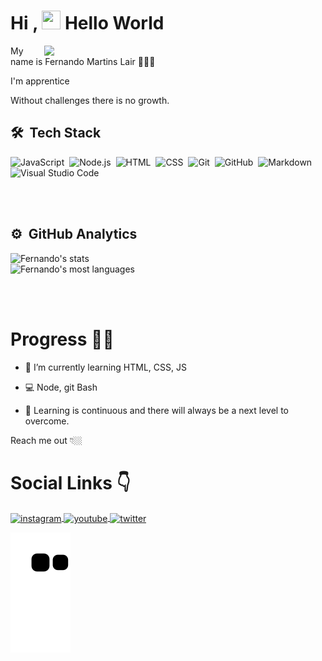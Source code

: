 ### <h1 align="left">Hi , <img src="https://raw.githubusercontent.com/kaueMarques/kaueMarques/master/hi.gif" width="30px" height="30px"> Hello World</h1>
<img align="right" src="https://raw.githubusercontent.com/MicaelliMedeiros/micaellimedeiros/master/image/computer-illustration.png" width="450"/>

My name is Fernando Martins Lair 🧑🇧🇷

I'm apprentice

Without challenges there is no growth.

## 🛠 &nbsp;Tech Stack

![JavaScript](https://img.shields.io/badge/-JavaScript-05122A?style=flat&logo=javascript)&nbsp;
![Node.js](https://img.shields.io/badge/-Node.js-05122A?style=flat&logo=node.js)&nbsp;
![HTML](https://img.shields.io/badge/-HTML-05122A?style=flat&logo=HTML5)&nbsp;
![CSS](https://img.shields.io/badge/-CSS-05122A?style=flat&logo=CSS3&logoColor=1572B6)&nbsp;
![Git](https://img.shields.io/badge/-Git-05122A?style=flat&logo=git)&nbsp;
![GitHub](https://img.shields.io/badge/-GitHub-05122A?style=flat&logo=github)&nbsp;
![Markdown](https://img.shields.io/badge/-Markdown-05122A?style=flat&logo=markdown)&nbsp;
![Visual Studio Code](https://img.shields.io/badge/-Visual%20Studio%20Code-05122A?style=flat&logo=visual-studio-code&logoColor=007ACC)&nbsp;
<!--**![SQLite](https://img.shields.io/badge/-SQLite-05122A?style=flat&logo=sqlite)&nbsp;-->
<!--**![React](https://img.shields.io/badge/-React-05122A?style=flat&logo=react)&nbsp;-->
<br><br>



## ⚙️ &nbsp;GitHub Analytics

<p align="left">
<img width="510em" src="https://github-readme-stats.vercel.app/api?username=fernandolair&show_icons=true&theme=vision-friendly-dark" alt="Fernando's stats"/>
<br>
<img width="510em" src="https://github-readme-stats.vercel.app/api/top-langs/?username=fernandolair&layout=compact&theme=vision-friendly-dark" alt="Fernando's most languages"/>

</p>

<br><br>
  


<!--**Fernandolair/Fernandolair** is a ✨ _special_ ✨ repository because its `README.md` (this file) appears on your GitHub profile.

Here are some ideas to get you started:

- 🔭 I’m currently working on ...
- 🌱 I’m currently learning ...
- 👯 I’m looking to collaborate on ...
- 🤔 I’m looking for help with ...
- 💬 Ask me about ...
- 📫 How to reach me: ...
- 😄 Pronouns: ...
- ⚡ Fun fact: ...
-->

# Progress 👨‍💻


- 🌱 I’m currently learning HTML, CSS, JS

- 💻 Node, git Bash

- 🚀 Learning is continuous and there will always be a next level to overcome.




Reach me out 👇🏼
  
  # Social Links 👇

<a href="https://www.instagram.com/fernandomartinslair/" target="_blank">
 <img align="center" src="https://img.shields.io/badge/-Fernandolair-05122A?style=flat&logo=instagram" alt="instagram"/>
 </a>
  <a href="ttps://www.youtube.com/channel/UCvk2g86-1U36bFeWfHeGkDw" target="_blank">
 <img align="center" src="https://img.shields.io/badge/-Fernandolair-05122A?style=flat&logo=youtube" alt="youtube"/>
</a>
<!--**<a href="seu link do linkdin" target="_blank">-->
<!--**<img align="center" src="https://img.shields.io/badge/-Fernandolair-05122A?style=flat&logo=linkedin" alt="linkedin"/>-->
 </a>
 <a href="https://twitter.com/Srfernandofmf" target="_blank">
  <img align="center" src="https://img.shields.io/badge/-Fernandolair-05122A?style=flat&logo=twitter" alt="twitter"/>
 </a>


![Snake animation](https://github.com/rafaballerini/rafaballerini/blob/output/github-contribution-grid-snake.svg)

